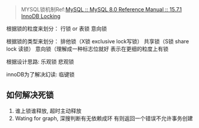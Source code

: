 
>MYSQL锁机制Ref:[MySQL :: MySQL 8.0 Reference Manual :: 15.7.1 InnoDB Locking](https://dev.mysql.com/doc/refman/8.0/en/innodb-locking.html#innodb-shared-exclusive-locks)

根据锁的粒度来划分： 行锁  or  表锁  意向锁

根据锁的类型来划分： 排他锁（X锁 exclusive lock写锁） 共享锁（S锁 share lock 读锁） 意向锁（理解成一种标志位就好  表示在更细的粒度上有锁

根据设计思路:  乐观锁   悲观锁

innoDB为了解决幻读: 临键锁


## 如何解决死锁
1. 谁上锁谁释放, 超时主动释放
2. Wating for graph, 深搜判断有无依赖成环 有则返回一个错误不允许事务创建